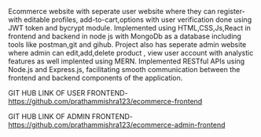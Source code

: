 Ecommerce website with seperate user  website   where they can register- with editable profiles, add-to-cart,options with user verification done using 
JWT token and bycrypt module.
Implemented using HTML,CSS,Js,React in frontend and backend in node js with MongoDb as a database including tools like postman,git and gihub.
Project also has seperate admin website where admin can edit,add,delete product , view user account with analystic features as well implented using MERN.
Implemented RESTful APIs using Node.js and Express.js, facilitating smooth communication between the frontend and backend components of the application.

GIT HUB LINK OF USER FRONTEND-
https://github.com/prathammishra123/ecommerce-frontend

GIT HUB LINK OF ADMIN FRONTEND-
https://github.com/prathammishra123/ecommerce-admin-frontend
